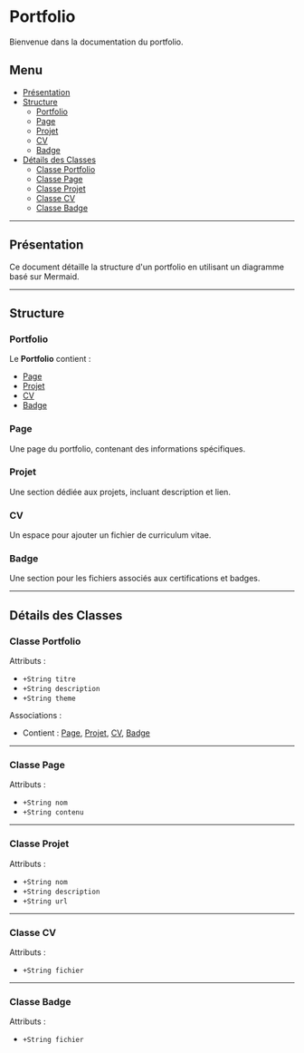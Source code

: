 # Portfolio

Bienvenue dans la documentation du portfolio.

## Menu

- [Présentation](#présentation)
- [Structure](#structure)
  - [Portfolio](#portfolio)
  - [Page](#page)
  - [Projet](#projet)
  - [CV](#cv)
  - [Badge](#badge)
- [Détails des Classes](#détails-des-classes)
  - [Classe Portfolio](#classe-portfolio)
  - [Classe Page](#classe-page)
  - [Classe Projet](#classe-projet)
  - [Classe CV](#classe-cv)
  - [Classe Badge](#classe-badge)

---

## Présentation

Ce document détaille la structure d'un portfolio en utilisant un diagramme basé sur Mermaid.

---

## Structure

### Portfolio

Le **Portfolio** contient :
- [Page](#page)
- [Projet](#projet)
- [CV](#cv)
- [Badge](#badge)

### Page

Une page du portfolio, contenant des informations spécifiques.

### Projet

Une section dédiée aux projets, incluant description et lien.

### CV

Un espace pour ajouter un fichier de curriculum vitae.

### Badge

Une section pour les fichiers associés aux certifications et badges.

---

## Détails des Classes

### Classe Portfolio

Attributs :
- `+String titre`
- `+String description`
- `+String theme`

Associations :
- Contient : [Page](#classe-page), [Projet](#classe-projet), [CV](#classe-cv), [Badge](#classe-badge)

---

### Classe Page

Attributs :
- `+String nom`
- `+String contenu`

---

### Classe Projet

Attributs :
- `+String nom`
- `+String description`
- `+String url`

---

### Classe CV

Attributs :
- `+String fichier`

---

### Classe Badge

Attributs :
- `+String fichier`
